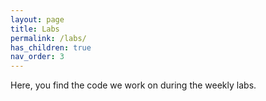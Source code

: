 ```yaml
---
layout: page
title: Labs
permalink: /labs/
has_children: true
nav_order: 3
---
```


Here, you find the code we work on during the weekly labs.
